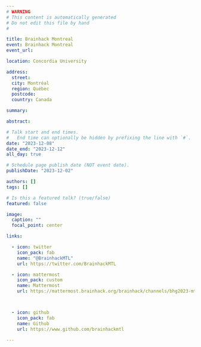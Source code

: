 ```yaml
---
# WARNING
# This content is automatically generated
# Do not edit this file by hand
#

title: Brainhack Montreal
event: Brainhack Montreal
event_url: 

location: Concordia University

address:
  street: 
  city: Montréal
  region: Québec
  postcode: 
  country: Canada

summary: 

abstract: 

# Talk start and end times.
#   End time can optionally be hidden by prefixing the line with `#`.
date: "2023-12-08"
date_end: "2023-12-12"
all_day: true

# Schedule page publish date (NOT event date).
publishDate: "2023-12-02"

authors: []
tags: []

# Is this a featured talk? (true/false)
featured: false

image:
  caption: ""
  focal_point: center

links:

  - icon: twitter
    icon_pack: fab
    name: "@BrainhackMTL"
    url: https://twitter.com/BrainhackMTL

  - icon: mattermost
    icon_pack: custom
    name: Mattermost
    url: https://mattermost.brainhack.org/brainhack/channels/bhg2023-mtl



  - icon: github
    icon_pack: fab
    name: Github
    url: https://www.github.com/brainhackmtl

---
```


